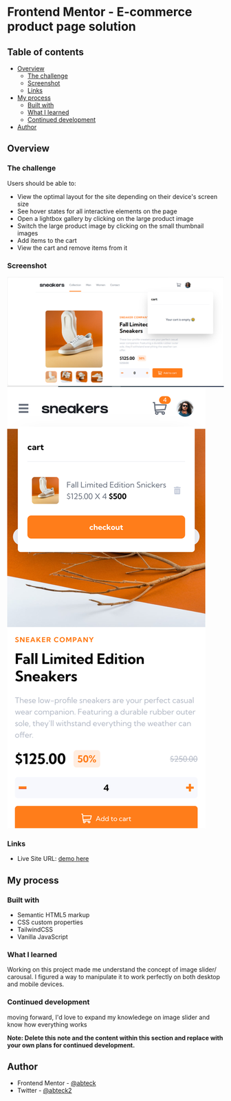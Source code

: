 # Frontend Mentor - E-commerce product page solution

## Table of contents

- [Overview](#overview)
  - [The challenge](#the-challenge)
  - [Screenshot](#screenshot)
  - [Links](#links)
- [My process](#my-process)
  - [Built with](#built-with)
  - [What I learned](#what-i-learned)
  - [Continued development](#continued-development)
- [Author](#author)

## Overview

### The challenge

Users should be able to:

- View the optimal layout for the site depending on their device's screen size
- See hover states for all interactive elements on the page
- Open a lightbox gallery by clicking on the large product image
- Switch the large product image by clicking on the small thumbnail images
- Add items to the cart
- View the cart and remove items from it

### Screenshot

![desktop view](./public/images/desktop-view.png)
![mobile view](./public/images/mobile-view.png)

### Links

- Live Site URL: [demo here](https://e-commerce-page-teck.vercel.app/)

## My process

### Built with

- Semantic HTML5 markup
- CSS custom properties
- TailwindCSS
- Vanilla JavaScript

### What I learned

Working on this project made me understand the concept of image slider/ carousal. I figured a way to manipulate it to work perfectly on both desktop and mobile devices.

### Continued development

moving forward, I'd love to expand my knowledege on image slider and know how everything works

**Note: Delete this note and the content within this section and replace with your own plans for continued development.**

## Author

- Frontend Mentor - [@abteck](https://www.frontendmentor.io/profile/abteck)
- Twitter - [@abteck2](https://www.twitter.com/abteck2)
